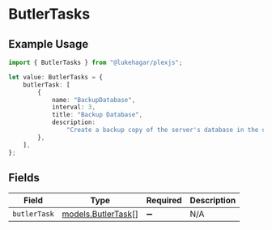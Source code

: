 # ButlerTasks

## Example Usage

```typescript
import { ButlerTasks } from "@lukehagar/plexjs";

let value: ButlerTasks = {
    butlerTask: [
        {
            name: "BackupDatabase",
            interval: 3,
            title: "Backup Database",
            description:
                "Create a backup copy of the server's database in the configured backup directory",
        },
    ],
};
```

## Fields

| Field                                          | Type                                           | Required                                       | Description                                    |
| ---------------------------------------------- | ---------------------------------------------- | ---------------------------------------------- | ---------------------------------------------- |
| `butlerTask`                                   | [models.ButlerTask](../models/butlertask.md)[] | :heavy_minus_sign:                             | N/A                                            |